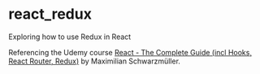 # react_redux
Exploring how to use Redux in React


Referencing the Udemy course [React - The Complete Guide (incl Hooks, React Router, Redux)](https://www.udemy.com/course/react-the-complete-guide-incl-redux/) by Maximilian Schwarzmüller.
